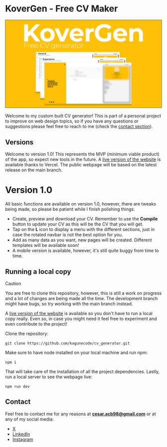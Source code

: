 # KoverGen - Free CV Maker

![Banner](banner.png)

Welcome to my custom built CV generator! This is part of a personal project to improve on web design topics, so if you have any questions or suggestions please feel free to reach to me (check the [contact section](#contact)).

## Versions

Welcome to version 1.0! This represents the MVP (minimum viable product) of the app, so expect new tools in the future. A [live version of the website](https://kovergen.vercel.app/) is available thanks to Vercel. The public webpage will be based on the latest release on the main branch.

# Version 1.0

All basic functions are available on version 1.0, however, there are tweaks being made, so please be patient while I finish polishing things.

- Create, preview and download your CV. Remember to use the **Compile** button to update your CV as this will be the CV that you will get.
- Tap on the **L** icon to display a menu with the different sections, just in case the rotated navbar is not the best option for you.
- Add as many data as you want, new pages will be created. Different templates will be available soon!
- A mobile version is available, however, it's still quite buggy from time to time.

## Running a local copy

> [!CAUTION]
> You are free to clone this repository, however, this is still a work on progress and a lot of changes are being made all the time. The development branch might have bugs, so try working with the main branch instead.

A [live version of the website](https://kovergen.vercel.app/) is available so you don't have to run a local copy really. Even so, in case you might need it feel free to experiment and even contribute to the project!

Clone the repository:

```
git clone https://github.com/kagunecode/cv_generator.git
```

Make sure to have node installed on your local machine and run npm:

```
npm i
```

That will take care of the installation of all the project dependencies. Lastly, run a local server to see the webpage live:

```
npm run dev
```

## Contact

Feel free to contact me for any reasons at **cesar.acb98@gmail.com** or at any of my social media:

- [X](https://twitter.com/officialkagune)
- [LinkedIn](https://www.linkedin.com/in/cesar-augusto-cruz-benitez-76a935127/)
- [Instagram](https://www.instagram.com/kagunemusic/)
